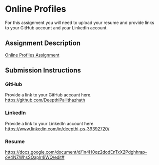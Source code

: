 # Online Profiles
For this assignment you will need to upload your resume and provide links to your GitHub account and your LinkedIn account.

## Assignment Description
[Online Profiles Assignment](https://education.launchcode.org/liftoff/modules/assignments/online-profiles)

## Submission Instructions
 
### GitHub
Provide a link to your GitHub account here.
 https://github.com/DeepthiPallithazhath
### LinkedIn
Provide a link to your LinkedIn account here.
https://www.linkedin.com/in/deepthi-ps-39392720/
### Resume
https://docs.google.com/document/d/1n4H0qz2dodEnTxX2Pdghhrap-oV4NZWhsSQaplr4iWQ/edit#